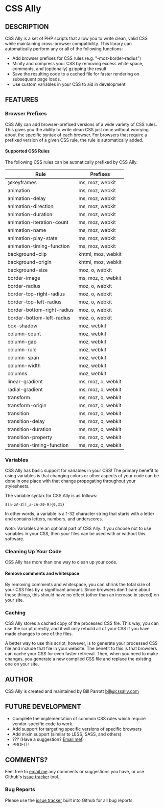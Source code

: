 CSS Ally
====================

DESCRIPTION
---------------------

CSS Ally is a set of PHP scripts that allow you to write clean, valid CSS while
maintaining cross-browser compatibility. This library can automatically perform
any or all of the following functions:

- Add browser prefixes for CSS rules (e.g. "-moz-border-radius")
- Minify and compress your CSS by removing excess white space, comments, and
  (optionally) gzipping the result
- Save the resulting code to a cached file for faster rendering on subsequent
  page loads.
- Use custom variables in your CSS to aid in development

FEATURES
---------------------

### Browser Prefixes

CSS Ally can add browser-prefixed versions of a wide variety of CSS rules. This
gives you the ability to write clean CSS just once without worrying about the
specific syntax of each browser. For browsers that require a prefixed version of
a given CSS rule, the rule is automatically added.

#### Supported CSS Rules

The following CSS rules can be autmatically prefixed by CSS Ally.

<table>
    <thead>
        <tr><th>Rule</th><th>Prefixes</th></tr>
    </thead>
    <tbody>
        <tr><td>@keyframes</td><td>ms, moz, webkit</td></tr>
        <tr><td>animation</td><td>ms, moz, webkit</td></tr>
        <tr><td>animation-delay</td><td>ms, moz, webkit</td></tr>
        <tr><td>animation-direction</td><td>ms, moz, webkit</td></tr>
        <tr><td>animation-duration</td><td>ms, moz, webkit</td></tr>
        <tr><td>animation-iteration-count</td><td>ms, moz, webkit</td></tr>
        <tr><td>animation-name</td><td>ms, moz, webkit</td></tr>
        <tr><td>animation-play-state</td><td>ms, moz, webkit</td></tr>
        <tr><td>animation-timing-function</td><td>ms, moz, webkit</td></tr>
        <tr><td>background-clip</td><td>khtml, moz, webkit</td></tr>
        <tr><td>background-origin</td><td>khtml, moz, webkit</td></tr>
        <tr><td>background-size</td><td>moz, o, webkit</td></tr>
        <tr><td>border-image</td><td>ms, moz, o, webkit</td></tr>
        <tr><td>border-radius</td><td>moz, o, webkit</td></tr>
        <tr><td>border-top-right-radius</td><td>moz, o, webkit</td></tr>
        <tr><td>border-top-left-radius</td><td>moz, o, webkit</td></tr>
        <tr><td>border-bottom-right-radius</td><td>moz, o, webkit</td></tr>
        <tr><td>border-bottom-left-radius</td><td>moz, o, webkit</td></tr>
        <tr><td>box-shadow</td><td>moz, webkit</td></tr>
        <tr><td>column-count</td><td>moz, webkit</td></tr>
        <tr><td>column-gap</td><td>moz, webkit</td></tr>
        <tr><td>column-rule</td><td>moz, webkit</td></tr>
        <tr><td>column-span</td><td>moz, webkit</td></tr>
        <tr><td>column-width</td><td>moz, webkit</td></tr>
        <tr><td>columns</td><td>moz, webkit</td></tr>
        <tr><td>linear-gradient</td><td>ms, moz, o, webkit</td></tr>
        <tr><td>radial-gradient</td><td>ms, moz, o, webkit</td></tr>
        <tr><td>transform</td><td>ms, moz, o, webkit</td></tr>
        <tr><td>transform-origin</td><td>ms, moz, o, webkit</td></tr>
        <tr><td>transition</td><td>ms, moz, o, webkit</td></tr>
        <tr><td>transition-delay</td><td>ms, moz, o, webkit</td></tr>
        <tr><td>transition-duration</td><td>ms, moz, o, webkit</td></tr>
        <tr><td>transition-property</td><td>ms, moz, o, webkit</td></tr>
        <tr><td>transition-timing-function</td><td>ms, moz, o, webkit</td></tr>
    </tbody>
</table>

### Variables

CSS Ally has basic support for variables in your CSS! The primary benefit to
using variables is that changing colors or other aspects of your code can be
done in one place with that change propogating throughout your stylesheets.

The variable syntax for CSS Ally is as follows:

`$[a-zA-Z][_a-zA-Z0-9]{0,31}`

In other words, a variable is a 1-32 character string that starts with a letter
and contains letters, numbers, and underscores.

*Note:* Variables are an optional part of CSS Ally. If you choose not to use
variables in your CSS, then your files can be used with or without this
software.

### Cleaning Up Your Code

CSS Ally has more than one way to clean up your code.

#### Remove comments and whitespace

By removing comments and whitespace, you can shrink the total size of your CSS
files by a significant amount. Since browsers don't care about these things,
this should have no effect (other than an increase in speed) on your site.

### Caching

CSS Ally stores a cached copy of the processed CSS file. This way, you can use
the script directly, and it will only rebuild all of your CSS if you have made
changes to one of the files.

A better way to use this script, however, is to generate your processed CSS file
and include that file in your website. The benefit to this is that browsers can
cache your CSS for even faster retrieval. Then, when you need to make changes,
you generate a new compiled CSS file and replace the existing one on your site.

AUTHOR
---------------------

CSS Ally is created and maintained by Bill Parrott <bill@cssally.com>

FUTURE DEVELOPMENT
---------------------

- Complete the implementation of common CSS rules which require vendor-specific
  code to work.
- Add support for targeting specific versions of specific browsers
- Add mixin support (similar to LESS, SASS, and others)
- ??? (Have a suggestion? [Email me!](mailto:bill@cssally.com "Send me your suggestions"))
- PROFIT!

COMMENTS?
---------------------

Feel free to [email me](mailto:bill@cssally.com) any comments or suggestions you
have, or use Github's [issue tracker](https://github.com/chimericdream/CSS-Ally/issues)
tool.

### Bug Reports

Please use the [issue tracker](https://github.com/chimericdream/CSS-Ally/issues)
built into Github for all bug reports.
